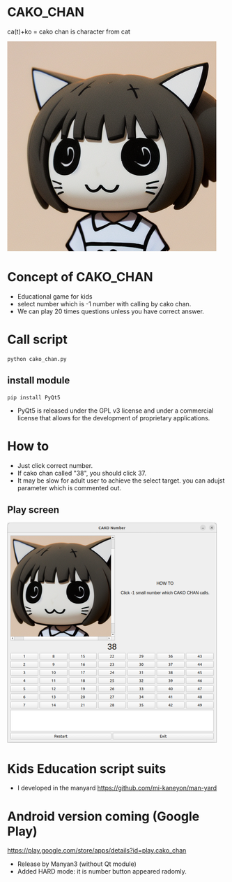 # CAKO_CHAN
ca(t)+ko = cako chan is character from cat

![cako figure](cako.png)

# Concept of CAKO_CHAN
- Educational game for kids
- select number which is -1 number with calling by cako chan.
- We can play 20 times questions unless you have correct answer.

# Call script

```
python cako_chan.py 

```
## install module

```
pip install PyQt5

```
- PyQt5 is released under the GPL v3 license and under a commercial license that allows for the development of proprietary applications.

# How to
- Just click correct number.
- If cako chan called "38",  you should click 37.
- It may be slow for adult user to achieve the select target. you can adujst parameter which is commented out.

## Play screen
![cako figure](cako_chan.png)
  
# Kids Education script suits
- I developed in the manyard
  https://github.com/mi-kaneyon/man-yard
  
# Android version coming (Google Play)
https://play.google.com/store/apps/details?id=play.cako_chan

- Release by Manyan3 (without Qt module)
- Added HARD mode: it is number button appeared radomly.
